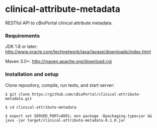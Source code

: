 # clinical-attribute-metadata

RESTful API to cBioPortal clinical attribute metadata.

### Requirements

JDK 1.8 or later: http://www.oracle.com/technetwork/java/javase/downloads/index.html

Maven 3.0+: http://maven.apache.org/download.cgi

### Installation and setup

Clone repository, compile, run tests, and start server:
```
$ git clone https://github.com/cBioPortal/clinical-attribute-metadata.git

$ cd clinical-attribute-metadata

$ export set SERVER_PORT=8091; mvn package -Dpackaging.type=jar && java -jar target/clinical-attribute-metadata-0.1.0.jar
```


